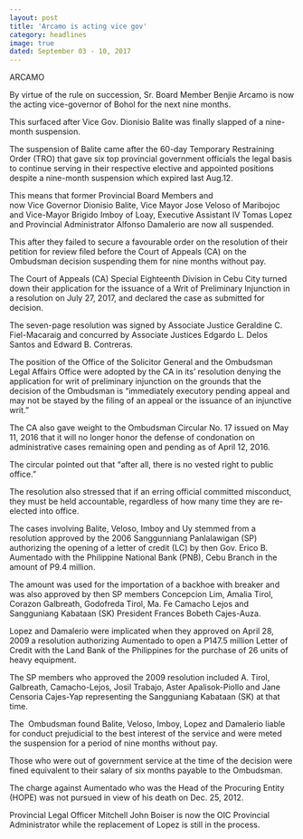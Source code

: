 ```yaml
---
layout: post
title: 'Arcamo is acting vice gov'
category: headlines
image: true
dated: September 03 - 10, 2017
---
```


ARCAMO

By virtue of the rule on succession, Sr. Board Member Benjie Arcamo is now the acting vice-governor of Bohol for the next nine months. 

This surfaced after Vice Gov. Dionisio Balite was finally slapped of a nine-month suspension.

The suspension of Balite came after the 60-day Temporary Restraining Order (TRO) that gave six top provincial government officials the legal basis to continue serving in their respective elective and appointed positions despite a nine-month suspension which expired last Aug.12.

This means that former Provincial Board Members and now Vice Governor Dionisio Balite, Vice Mayor Jose Veloso of Maribojoc and Vice-Mayor Brigido Imboy of Loay, Executive Assistant IV Tomas Lopez and Provincial Administrator Alfonso Damalerio are now all suspended.

This after they failed to secure a favourable order on the resolution of their petition for review filed before the Court of Appeals (CA) on the Ombudsman decision suspending them for nine months without pay.

The Court of Appeals (CA) Special Eighteenth Division in Cebu City turned down their application for the issuance of a Writ of Preliminary Injunction in a resolution on July 27, 2017, and declared the case as submitted for decision.

The seven-page resolution was signed by Associate Justice Geraldine C. Fiel-Macaraig and concurred by Associate Justices Edgardo L. Delos Santos and Edward B. Contreras.

The position of the Office of the Solicitor General and the Ombudsman Legal Affairs Office were adopted by the CA in its’ resolution denying the application for writ of preliminary injunction on the grounds that the decision of the Ombudsman is “immediately executory pending appeal and may not be stayed by the filing of an appeal or the issuance of an injunctive writ.”

The CA also gave weight to the Ombudsman Circular No. 17 issued on May 11, 2016 that it will no longer honor the defense of condonation on administrative cases remaining open and pending as of April 12, 2016.

The circular pointed out that “after all, there is no vested right to public office.”

The resolution also stressed that if an erring official committed misconduct, they must be held accountable, regardless of how many time they are re-elected into office.

The cases involving Balite, Veloso, Imboy and Uy stemmed from a resolution approved by the 2006 Sanggunniang Panlalawigan (SP) authorizing the opening of a letter of credit (LC) by then Gov. Erico B. Aumentado with the Philippine National Bank (PNB), Cebu Branch in the amount of P9.4 million.

The amount was used for the importation of a backhoe with breaker and was also approved by then SP members Concepcion Lim, Amalia Tirol, Corazon Galbreath, Godofreda Tirol, Ma. Fe Camacho Lejos and Sangguniang Kabataan (SK) President Frances Bobeth Cajes-Auza.

Lopez and Damalerio were implicated when they approved on April 28, 2009 a resolution authorizing Aumentado to open a P147.5 million Letter of Credit with the Land Bank of the Philippines for the purchase of 26 units of heavy equipment.

The SP members who approved the 2009 resolution included A. Tirol, Galbreath, Camacho-Lejos, Josil Trabajo, Aster Apalisok-Piollo and Jane Censoria Cajes-Yap representing the Sangguniang Kabataan (SK) at that time.

The  Ombudsman found Balite, Veloso, Imboy, Lopez and Damalerio liable for conduct prejudicial to the best interest of the service and were meted the suspension for a period of nine months without pay.

Those who were out of government service at the time of the decision were fined equivalent to their salary of six months payable to the Ombudsman.

The charge against Aumentado who was the Head of the Procuring Entity (HOPE) was not pursued in view of his death on Dec. 25, 2012.

Provincial Legal Officer Mitchell John Boiser is now the OIC Provincial Administrator while the replacement of Lopez is still in the process. 